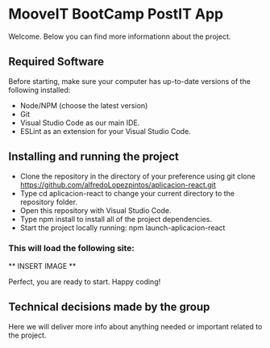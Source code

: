 # MooveIT BootCamp PostIT App

Welcome. Below you can find more informationn about the project.

## Required Software

Before starting, make sure your computer has up-to-date versions of the following installed:

* Node/NPM (choose the latest version)
* Git
* Visual Studio Code as our main IDE.
* ESLint as an extension for your Visual Studio Code.

## Installing and running the project
* Clone the repository in the directory of your preference using git clone https://github.com/alfredoLopezpintos/aplicacion-react.git
* Type cd aplicacion-react to change your current directory to the repository folder.
* Open this repository with Visual Studio Code.
* Type npm install to install all of the project dependencies.
* Start the project locally running: npm launch-aplicacion-react
### This will load the following site:
 ** INSERT IMAGE **

Perfect, you are ready to start. Happy coding!

## Technical decisions made by the group
Here we will deliver more info about anything needed or important related to the project.
